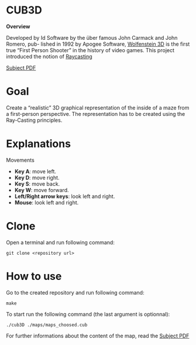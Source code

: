 # CUB3D


<strong>Overview</strong>

Developed by Id Software by the über famous John Carmack and John Romero, pub- lished in 1992 by Apogee Software, [Wolfenstein 3D](http://users.atw.hu/wolf3d/) is the first true “First Person Shooter” in the history of video games.
This project introduced the notion of [Raycasting](https://en.wikipedia.org/wiki/Ray_casting)

[Subject PDF](https://github.com/williamollio/cub3d/blob/master/subject/cub3D.pdf)
# Goal
Create a “realistic” 3D graphical representation of the inside of a maze from a first-person perspective. The representation has to be created using the Ray-Casting principles.

# Explanations

Movements
* <strong>Key A</strong>: move left.
* <strong>Key D</strong>: move right.
* <strong>Key S</strong>: move back.
* <strong>Key W</strong>: move forward.
* <strong>Left/Right arrow keys</strong>: look left and right.
* <strong>Mouse</strong>: look left and right.

# Clone
Open a terminal and run following command:
```
git clone <repository url>
```
# How to use

Go to the created repository and run following command:
```
make
```
To start run the following command (the last argument is optionnal):
```
./cub3D ./maps/maps_choosed.cub
```

For further informations about the content of the map, read the [Subject PDF](https://github.com/williamollio/cub3d/blob/master/subject/cub3D.pdf)
